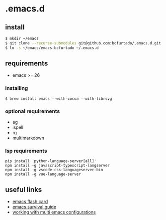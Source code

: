 # .emacs.d

## install

```sh
$ mkdir ~/emacs
$ git clone --recurse-submodules git@github.com:bcfurtado/.emacs.d.git ~/emacs/emacs-bcfurtado
$ ln -s ~/emacs/emacs-bcfurtado ~/.emacs.d
```

## requirements

- emacs >= 26

### installing
```
$ brew install emacs --with-cocoa --with-librsvg
```

### optional requirements
- ag
- ispell
- rg
- multimarkdown

### lsp requirements
```
pip install 'python-language-server[all]'
npm install -g javascript-typescript-langserver
npm install -g vscode-css-languageserver-bin
npm install -g vue-language-server
```


## useful links
* [emacs flash card](https://gist.github.com/bcfurtado/898d74a4610213ac7c0c4dd9b06926ea)
* [emacs survival guide](https://gist.github.com/cribeiro/4a10cf13cd789bb17aa511c263b62a65)
* [working with multi emacs configurations](https://gist.github.com/bcfurtado/fb9b37c81b27ef2bc5c8899de5a66e9c)
